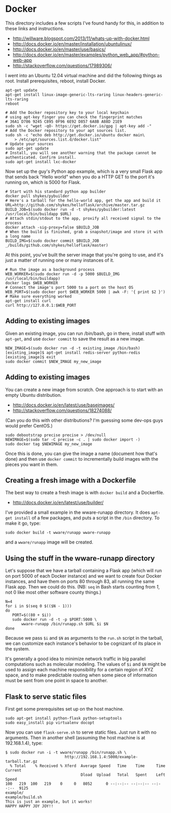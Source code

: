 Docker
======

This directory includes a few scripts I've found handy for this, in addition to
these links and instructions.

* http://willware.blogspot.com/2013/11/whats-up-with-docker.html
* http://docs.docker.io/en/master/installation/ubuntulinux/
* http://docs.docker.io/en/master/use/basics/
* http://docs.docker.io/en/master/examples/python_web_app/#python-web-app
* http://stackoverflow.com/questions/17989306/

I went into an Ubuntu 12.04 virtual machine and did the following things as root.
Install prerequisites, reboot, install Docker.

    apt-get update
    apt-get install linux-image-generic-lts-raring linux-headers-generic-lts-raring
    reboot

    # Add the Docker repository key to your local keychain
    # using apt-key finger you can check the fingerprint matches
    # 36A1 D786 9245 C895 0F96 6E92 D857 6A8B A88D 21E9
    sudo sh -c "wget -qO- https://get.docker.io/gpg | apt-key add -"
    # Add the Docker repository to your apt sources list.
    sudo sh -c "echo deb http://get.docker.io/ubuntu docker main\
        > /etc/apt/sources.list.d/docker.list"
    # Update your sources
    sudo apt-get update
    # Install, you will see another warning that the package cannot be authenticated. Confirm install.
    sudo apt-get install lxc-docker

Now set up the guy's Python app example, which is a very small Flask app that sends back
"Hello world" when you do a HTTP GET to the port it's running on, which is 5000 for Flask.

    # Start with his standard python app builder
    docker pull shykes/pybuilder
    # Here's a tarball for the hello-world app, get the app and build it
    URL=http://github.com/shykes/helloflask/archive/master.tar.gz
    BUILD_JOB=$(sudo docker run -d -t shykes/pybuilder:latest /usr/local/bin/buildapp $URL)
    # Attach stdin/stdout to the app, proxify all received signal to the process
    docker attach -sig-proxy=false $BUILD_JOB
    # When the build is finished, grab a snapshot/image and store it with a long name
    BUILD_IMG=$(sudo docker commit $BUILD_JOB _/builds/github.com/shykes/helloflask/master)

At this point, you've built the server image that you're going to use, and it's just a matter
of running one or many instances of it.

    # Run the image as a background process
    WEB_WORKER=$(sudo docker run -d -p 5000 $BUILD_IMG /usr/local/bin/buildapp)
    docker logs $WEB_WORKER
    # Connect the image's port 5000 to a port on the host OS
    WEB_PORT=$(sudo docker port $WEB_WORKER 5000 | awk -F: '{ print $2 }')
    # Make sure everything worked
    apt-get install curl
    curl http://127.0.0.1:$WEB_PORT

Adding to existing images
-------------------------

Given an existing image, you can run /bin/bash, go in there, install stuff with
`apt-get`, and use `docker commit` to save the result as a new image.

    NEW_IMAGE=$(sudo docker run -d -t existing_image /bin/bash)
    [existing_image]$ apt-get install redis-server python-redis
    [existing_image]$ exit
    sudo docker commit $NEW_IMAGE my_new_image

Adding to existing images
-------------------------

You can create a new image from scratch. One approach is to start with an empty
Ubuntu distribution.

* http://docs.docker.io/en/latest/use/baseimages/
* http://stackoverflow.com/questions/18274088/

(Can you do this with other distributions? I'm guessing some dev-ops guys would
prefer CentOS.)

    sudo debootstrap precise precise > /dev/null
    NEWIMAGE=$(sudo tar -C precise -c . | sudo docker import -)
    sudo docker tag $NEWIMAGE my_new_image

Once this is done, you can give the image a name (document how that's done) and
then use `docker commit` to incrementally build images with the pieces you want
in them.

Creating a fresh image with a Dockerfile
----------------------------------------

The best way to create a fresh image is with `docker build` and a Dockerfile.

* http://docs.docker.io/en/latest/use/builder/

I've provided a small example in the wware-runapp directory. It does `apt-get
install` of a few packages, and puts a script in the `/bin` directory. To make
it go, type:

    sudo docker build -t wware/runapp wware-runapp

and a `wware/runapp` image will be created.

Using the stuff in the wware-runapp directory
---------------------------------------------

Let's suppose that we have a tarball containing a Flask app (which will run on
port 5000 of each Docker instance) and we want to create four Docker instances,
and have them on ports 80 through 83, all running the same Flask app. Then we
could do this. (NB: `seq` in Bash starts counting from _1_, not 0 like most
other software county things.)

    N=4
    for i in $(seq 0 $(($N - 1)))
    do
       PORT=$((80 + $i))
       sudo docker run -d -t -p $PORT:5000 \
           wware-runapp /bin/runapp.sh $URL $i $N
    done

Because we pass `$i` and `$N` as arguments to the `run.sh` script in the
tarball, we can customize each instance's behavior to be cognizant of its place
in the system.

It's generally a good idea to minimize network traffic in big parallel
computations such as molecular modeling. The values of `$i` and `$N` might be
used to assign each machine responsibility for a certain region of XYZ space,
and to make predictable routing when some piece of information must be sent
from one point in space to another.

Flask to serve static files
---------------------------

First get some prerequisites set up on the host machine.

    sudo apt-get install python-flask python-setuptools
    sudo easy_install pip virtualenv docopt

Now you can use `flask-serve.sh` to serve static files. Just run it with no
arguments. Then in another shell (assuming the host machine is at 192.168.1.4),
type:

    $ sudo docker run -i -t wware/runapp /bin/runapp.sh \
                              http://192.168.1.4:5000/example-tarball.tar.gz
      % Total    % Received % Xferd  Average Speed   Time    Time     Time  Current
                                     Dload  Upload   Total   Spent    Left  Speed
    100   219  100   219    0     0   8052      0 --:--:-- --:--:-- --:--:--  9125
    example/
    example/build.sh
    This is just an example, but it works!
    HAPPY HAPPY JOY JOY!!
